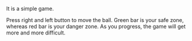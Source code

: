 It is a  simple game.

Press right and left button to move the ball.
Green bar is your safe zone, whereas red bar is your danger zone.
As you progress, the game will get more and more difficult.

					
